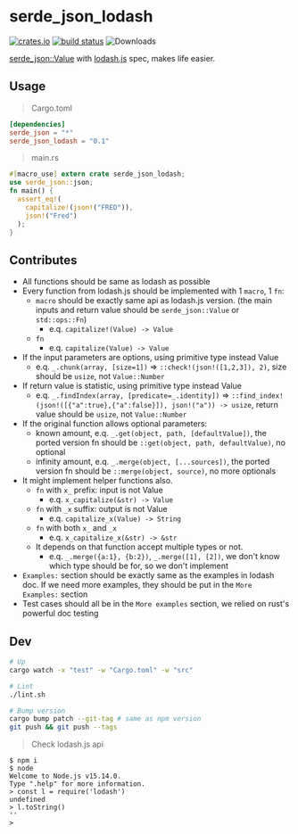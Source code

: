 # serde_json_lodash

[![crates.io](https://img.shields.io/crates/v/serde_json_lodash?label=latest)](https://crates.io/crates/serde_json_lodash)
[![build status](https://github.com/up9cloud/serde_json_lodash/workflows/CI/badge.svg?branch=main&event=push)](https://github.com/up9cloud/serde_json_lodash/actions)
![Downloads](https://img.shields.io/crates/d/serde_json_lodash.svg)

[serde_json::Value](https://docs.serde.rs/serde_json/value/enum.Value.html) with [lodash.js](https://github.com/lodash/lodash) spec, makes life easier.

## Usage

> Cargo.toml

```toml
[dependencies]
serde_json = "*"
serde_json_lodash = "0.1"
```

> main.rs

```rust
#[macro_use] extern crate serde_json_lodash;
use serde_json::json;
fn main() {
  assert_eq!(
    capitalize!(json!("FRED")),
    json!("Fred")
  );
}
```

## Contributes

- All functions should be same as lodash as possible
- Every function from lodash.js should be implemented with 1 `macro`, 1 `fn`:
  - `macro` should be exactly same api as lodash.js version. (the main inputs and return value should be `serde_json::Value` or `std::ops::Fn`)
    - e.q. `capitalize!(Value) -> Value`
  - `fn`
    - e.q. `capitalize(Value) -> Value`
- If the input parameters are options, using primitive type instead Value
  - e.q. `_.chunk(array, [size=1])` => `::check!(json!([1,2,3]), 2)`, size should be `usize`, not `Value::Number`
- If return value is statistic, using primitive type instead Value
  - e.q. `_.findIndex(array, [predicate=_.identity])` => `::find_index!(json!([{"a":true},{"a":false}]), json!("a")) -> usize`, return value should be `usize`, not `Value::Number`
- If the original function allows optional parameters:
  - known amount, e.q. `_.get(object, path, [defaultValue])`, the ported version fn should be `::get(object, path, defaultValue)`, no optional
  - infinity amount, e.q. `_.merge(object, [...sources])`, the ported version fn should be `::merge(object, source)`, no more optionals
- It might implement helper functions also.
  - `fn` with `x_` prefix: input is not Value
    - e.q. `x_capitalize(&str) -> Value`
  - `fn` with `_x` suffix: output is not Value
    - e.q. `capitalize_x(Value) -> String`
  - `fn` with both `x_` and `_x`
    - e.q. `x_capitalize_x(&str) -> &str`
  - It depends on that function accept multiple types or not.
    - e.q. `_.merge({a:1}, {b:2})`, `_.merge([1], [2])`, we don't know which type should be for, so we don't implement
- `Examples:` section should be exactly same as the examples in lodash doc. If we need more examples, they should be put in the `More Examples:` section
- Test cases should all be in the `More examples` section, we relied on rust's powerful doc testing

## Dev

```bash
# Up
cargo watch -x "test" -w "Cargo.toml" -w "src"

# Lint
./lint.sh

# Bump version
cargo bump patch --git-tag # same as npm version
git push && git push --tags
```

> Check lodash.js api

```console
$ npm i
$ node
Welcome to Node.js v15.14.0.
Type ".help" for more information.
> const l = require('lodash')
undefined
> l.toString()
''
>
```
